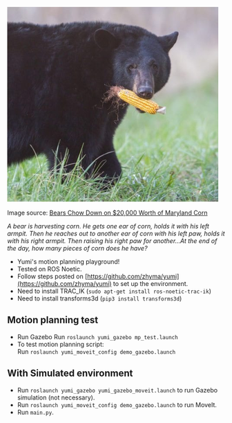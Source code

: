 ![](bear-carrying-ear-of-corn-489x450.jpg)

Image source: [Bears Chow Down on $20,000 Worth of Maryland Corn](https://baltimorefishbowl.com/stories/bears-chow-20000-worth-maryland-corn/)

*A bear is harvesting corn. He gets one ear of corn, holds it with his left armpit. Then he reaches out to another ear of corn with his left paw, holds it with his right armpit. Then raising his right paw for another...At the end of the day, how many pieces of corn does he have?*

- Yumi's motion planning playground!
- Tested on ROS Noetic.
- Follow steps posted on [https://github.com/zhyma/yumi](https://github.com/zhyma/yumi) to set up the environment.
- Need to install TRAC_IK (`sudo apt-get install ros-noetic-trac-ik`)
- Need to install transforms3d (`pip3 install transforms3d`)

## Motion planning test
- Run Gazebo
	Run `roslaunch yumi_gazebo mp_test.launch`
- To test motion planning script: 	
	Run `roslaunch yumi_moveit_config demo_gazebo.launch`

## With Simulated environment
- Run `roslaunch yumi_gazebo yumi_gazebo_moveit.launch` to run Gazebo simulation (not necessary).
- Run `roslaunch yumi_moveit_config demo_gazebo.launch` to run MoveIt.
- Run `main.py`.